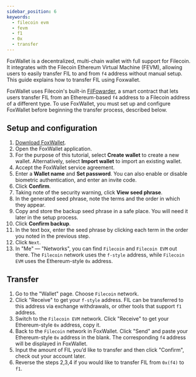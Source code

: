 ```yaml
---
sidebar_position: 6
keywords:
  - filecoin evm
  - fevm
  - f1
  - 0x
  - transfer
---
```


FoxWallet is a decentralized, multi-chain wallet with full support for Filecoin. It integrates with the Filecoin Ethereum Virtual Machine (FEVM), allowing users to easily transfer FIL to and from `f4` address without manual setup. This guide explains how to transfer FIL using Foxwallet.

FoxWallet uses Filecoin's built-in [FilFowarder](https://docs.filecoin.io/smart-contracts/wallets/filforwader/), a smart contract that lets users transfer FIL from an Ethereum-based `f4` address to a Filecoin address of a different type.  To use FoxWallet, you must set up and configure FoxWallet before beginning the transfer process, described below.

## Setup and configuration
1. [Download FoxWallet](https://foxwallet.com/download).
2. Open the FoxWallet application.
3. For the purpose of this tutorial, select **Create wallet** to create a new wallet. Alternatively, select **Import wallet** to import an existing wallet.
4. Accept the FoxWallet service agreement.
5. Enter a **Wallet name** and **Set password**. You can also enable or disable biometric authentication, and enter an invite code.
6. Click **Confirm**.
7. Taking note of the security warning, click **View seed phrase**.
8. In the generated seed phrase, note the terms and the order in which they appear.
9. Copy and store the backup seed phrase in a safe place. You will need it later in the setup process.
10. Click **Confirm backup**.
11. In the text box, enter the seed phrase by clicking each term in the order you noted in the previous step.
12. Click `Next`.
13. In "Me" — "Networks", you can find `Filecoin` and `Filecoin EVM` out there. The `Filecoin` network uses the `f-style` address, while `Filecoin EVM` uses the Ethereum-style `0x` address.

## Transfer 
1. Go to the "Wallet" page. Choose `Filecoin` network.
2. Click "Receive" to get your `f-style` address. FIL can be transferred to this address via exchange withdrawals, or other tools that support `f1` address. 
3. Switch to the `Filecoin EVM` network. Click "Receive" to get your Ethereum-style `0x` address, copy it.
4. Back to the `Filecoin` network in FoxWallet. Click "Send" and paste your Ethereum-style `0x` address in the blank. The corresponding `f4` address will be displayed in FoxWallet.
5. Input the amount of FIL you’d like to transfer and then click "Confirm", check out your account later.
6. Reverse the steps 2,3,4 if you would like to transfer FIL from `0x(f4)` to `f1`. 
